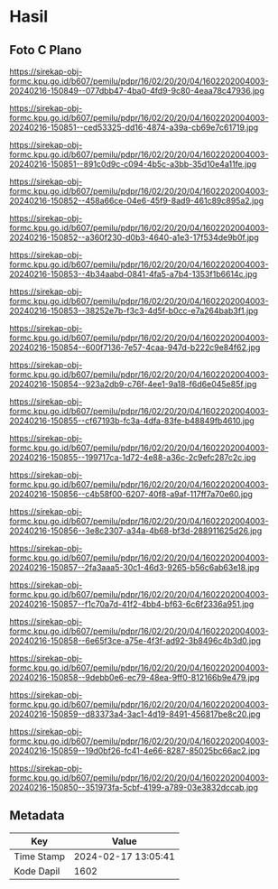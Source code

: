 # Hasil

## Foto C Plano

https://sirekap-obj-formc.kpu.go.id/b607/pemilu/pdpr/16/02/20/20/04/1602202004003-20240216-150849--077dbb47-4ba0-4fd9-9c80-4eaa78c47936.jpg

https://sirekap-obj-formc.kpu.go.id/b607/pemilu/pdpr/16/02/20/20/04/1602202004003-20240216-150851--ced53325-dd16-4874-a39a-cb69e7c61719.jpg

https://sirekap-obj-formc.kpu.go.id/b607/pemilu/pdpr/16/02/20/20/04/1602202004003-20240216-150851--891c0d9c-c094-4b5c-a3bb-35d10e4a11fe.jpg

https://sirekap-obj-formc.kpu.go.id/b607/pemilu/pdpr/16/02/20/20/04/1602202004003-20240216-150852--458a66ce-04e6-45f9-8ad9-461c89c895a2.jpg

https://sirekap-obj-formc.kpu.go.id/b607/pemilu/pdpr/16/02/20/20/04/1602202004003-20240216-150852--a360f230-d0b3-4640-a1e3-17f534de9b0f.jpg

https://sirekap-obj-formc.kpu.go.id/b607/pemilu/pdpr/16/02/20/20/04/1602202004003-20240216-150853--4b34aabd-0841-4fa5-a7b4-1353f1b6614c.jpg

https://sirekap-obj-formc.kpu.go.id/b607/pemilu/pdpr/16/02/20/20/04/1602202004003-20240216-150853--38252e7b-f3c3-4d5f-b0cc-e7a264bab3f1.jpg

https://sirekap-obj-formc.kpu.go.id/b607/pemilu/pdpr/16/02/20/20/04/1602202004003-20240216-150854--600f7136-7e57-4caa-947d-b222c9e84f62.jpg

https://sirekap-obj-formc.kpu.go.id/b607/pemilu/pdpr/16/02/20/20/04/1602202004003-20240216-150854--923a2db9-c76f-4ee1-9a18-f6d6e045e85f.jpg

https://sirekap-obj-formc.kpu.go.id/b607/pemilu/pdpr/16/02/20/20/04/1602202004003-20240216-150855--cf67193b-fc3a-4dfa-83fe-b48849fb4610.jpg

https://sirekap-obj-formc.kpu.go.id/b607/pemilu/pdpr/16/02/20/20/04/1602202004003-20240216-150855--199717ca-1d72-4e88-a36c-2c9efc287c2c.jpg

https://sirekap-obj-formc.kpu.go.id/b607/pemilu/pdpr/16/02/20/20/04/1602202004003-20240216-150856--c4b58f00-6207-40f8-a9af-117ff7a70e60.jpg

https://sirekap-obj-formc.kpu.go.id/b607/pemilu/pdpr/16/02/20/20/04/1602202004003-20240216-150856--3e8c2307-a34a-4b68-bf3d-288911625d26.jpg

https://sirekap-obj-formc.kpu.go.id/b607/pemilu/pdpr/16/02/20/20/04/1602202004003-20240216-150857--2fa3aaa5-30c1-46d3-9265-b56c6ab63e18.jpg

https://sirekap-obj-formc.kpu.go.id/b607/pemilu/pdpr/16/02/20/20/04/1602202004003-20240216-150857--f1c70a7d-41f2-4bb4-bf63-6c6f2336a951.jpg

https://sirekap-obj-formc.kpu.go.id/b607/pemilu/pdpr/16/02/20/20/04/1602202004003-20240216-150858--6e65f3ce-a75e-4f3f-ad92-3b8496c4b3d0.jpg

https://sirekap-obj-formc.kpu.go.id/b607/pemilu/pdpr/16/02/20/20/04/1602202004003-20240216-150858--9debb0e6-ec79-48ea-9ff0-812166b9e479.jpg

https://sirekap-obj-formc.kpu.go.id/b607/pemilu/pdpr/16/02/20/20/04/1602202004003-20240216-150859--d83373a4-3ac1-4d19-8491-456817be8c20.jpg

https://sirekap-obj-formc.kpu.go.id/b607/pemilu/pdpr/16/02/20/20/04/1602202004003-20240216-150859--19d0bf26-fc41-4e66-8287-85025bc66ac2.jpg

https://sirekap-obj-formc.kpu.go.id/b607/pemilu/pdpr/16/02/20/20/04/1602202004003-20240216-150850--351973fa-5cbf-4199-a789-03e3832dccab.jpg


## Metadata

| Key        | Value               |
| ---------- | ------------------- |
| Time Stamp | 2024-02-17 13:05:41 |
| Kode Dapil | 1602                |



